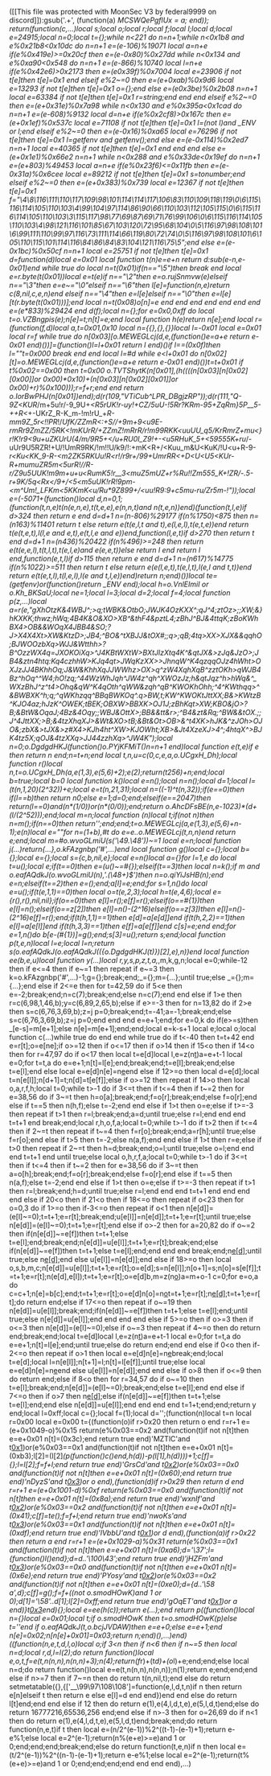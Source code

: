 ([[This file was protected with MoonSec V3 by federal9999 on discord]]):gsub('.+', (function(a) _MCSWQePgflUx = a; end)); return(function(c,...)local s;local o;local r;local f;local l;local d;local e=24915;local n=0;local t={};while n<221 do n=n+1;while n<0x1b8 and e%0x21b8<0x10dc do n=n+1 e=(e-106)%19071 local a=n+e if(e%0x419e)>=0x20cf then e=(e-0x80)%0x27dd while n<0x134 and e%0xa90<0x548 do n=n+1 e=(e-866)%10740 local l=n+e if(e%0x42e6)>0x2173 then e=(e*0x39f)%0x7004 local e=23906 if not t[e]then t[e]=0x1 end elseif e%2~=0 then e=(e+0xab)%0x9d6 local e=13293 if not t[e]then t[e]=0x1 o={};end else e=(e*0x3be)%0x2b08 n=n+1 local e=63384 if not t[e]then t[e]=0x1 r=string;end end end elseif e%2~=0 then e=(e+0x31e)%0x7a98 while n<0x130 and e%0x395a<0x1cad do n=n+1 e=(e-608)%9132 local d=n+e if(e%0x2cf8)>0x167c then e=(e+0x1ef)%0x537c local e=71108 if not t[e]then t[e]=0x1 l=(not l)and _ENV or l;end elseif e%2~=0 then e=(e-0x16)%0xa65 local e=76296 if not t[e]then t[e]=0x1 l=getfenv and getfenv();end else e=(e-0x114)%0x2ed7 n=n+1 local e=40365 if not t[e]then t[e]=0x1 end end end else e=(e+0x1e1)%0x66e2 n=n+1 while n<0x288 and e%0x33de<0x19ef do n=n+1 e=(e+803)%49453 local a=n+e if(e%0x23f6)<=0x11fb then e=(e-0x31a)%0x6cee local e=89212 if not t[e]then t[e]=0x1 s=tonumber;end elseif e%2~=0 then e=(e+0x383)%0x739 local e=12367 if not t[e]then t[e]=0x1 f="\4\8\116\111\110\117\109\98\101\114\114\117\106\83\110\109\118\119\0\6\115\116\114\105\110\103\4\99\104\97\114\86\90\66\110\103\112\105\115\0\6\115\116\114\105\110\103\3\115\117\98\77\69\87\69\71\76\99\106\0\6\115\116\114\105\110\103\4\98\121\116\101\85\67\103\120\72\95\68\104\0\5\116\97\98\108\101\6\99\111\110\99\97\116\73\111\114\66\119\80\72\74\0\5\116\97\98\108\101\6\105\110\115\101\114\116\84\86\84\83\104\121\116\75\5";end else e=(e-0x1bc)%0x50cf n=n+1 local e=25751 if not t[e]then t[e]=0x1 d=function(d)local e=0x01 local function t(n)e=e+n return d:sub(e-n,e-0x01)end while true do local n=t(0x01)if(n=="\5")then break end local e=r.byte(t(0x01))local e=t(e)if n=="\2"then e=o.rujSnmvw(e)elseif n=="\3"then e=e~="\0"elseif n=="\6"then l[e]=function(n,e)return c(8,nil,c,e,n)end elseif n=="\4"then e=l[e]elseif n=="\0"then e=l[e][t(r.byte(t(0x01)))];end local n=t(0x08)o[n]=e end end end end end end end e=(e*833)%29424 end d(f);local n={};for e=0x0,0xff do local t=o.VZBngpis(e);n[e]=t;n[t]=e;end local function h(e)return n[e];end local r=(function(f,d)local a,t=0x01,0x10 local n={{},{},{}}local l=-0x01 local e=0x01 local r=f while true do n[0x03][o.MEWEGLcj(d,e,(function()e=a+e return e-0x01 end)())]=(function()l=l+0x01 return l end)()if l==(0x0f)then l=""t=0x000 break end end local l=#d while e<l+0x01 do n[0x02][t]=o.MEWEGLcj(d,e,(function()e=a+e return e-0x01 end)())t=t+0x01 if t%0x02==0x00 then t=0x00 o.TVTShytK(n[0x01],(h((((n[0x03][n[0x02][0x00]]or 0x00)*0x10)+(n[0x03][n[0x02][0x01]]or 0x00)+r)%0x100)));r=f+r;end end return o.IorBwPHJ(n[0x01])end);d(r(109,"VTiCub^LPR_DBgjzRP"));d(r(111,"Q-9Z<KUR_/m+5u!r/-9_9U+_<R5rUK!r-uy!+CZ/5uU-!5Rr?KRm-95+ZqRm}5P__5-++R<_+-UKrZ_R-K_m-!m!rU_+_R-mm9Z_5r<!!PR_!/_UfK/ZZmR<:+S//+9m+9<_u9E-rmRr9ZmZZ/5RK<!mKUrR/+ZZmZ!mRrR/r!m99RKK<uuUU_q5/KrRmrZ+mu<}r!K!r9<9u+uZKUrU_(4/m/9R5+</u+RU0I_Z9!+-<_u5RHuK_5+_<59555K+ru_/-uUr9U5RZR!+U/!UmR9RK/!m!!U/k9/!:+mK<R+/<Kuu_m&U<KuK/!U<u+R-9-_r<Ku<KK_9-R-<m2ZK5RKUu!R<r!/r9r+/99+_UmrRR<+D<U<U5<KUr-R+mumuZR5m<5urR_!//R-r/Z9u5UUK!m9m+u+u<RumK5!r__3<muZ5mUZ+r%Ru!!Zm555_K+!ZR/-._5-r+9K/5q<Rx</9+/<5<m5uUK!rR!9pm_-<m^Um!__LFKm<5KKmK<u/Ru*9Z899+/<uu!R9:9_+c5mu-ru/Zr5m-!"));local e=(-5071+(function()local d,n=0,1;(function(t,n,e)t(n(e,n,e),t(t,e,e),e(n,n,t)and n(t,e,n))end)(function(t,l,e)if d>324 then return e end d=d+1 n=(n-806)%29177 if(n%1750)<875 then n=(n*163)%11401 return t else return e(t(e,l,t and t),e(l,e,l),t(e,t,e))end return t(e(t,e,t),l(l,e and e,t),e(t,l,e and e))end,function(l,e,t)if d>270 then return t end d=d+1 n=(n*436)%20422 if(n%496)>=248 then return e(t(e,e,l),t(t,l,t),t(e,l,e)and e(e,e,t))else return l end return l end,function(e,t,l)if d>115 then return e end d=d+1 n=(n*617)%14775 if(n%1022)>=511 then return t else return e(e(l,e,t),t(e,l,t),l(e,l and t,t))end return e(t(e,t,l),t(l,e,l),l(e and t,l,e))end)return n;end)())local te=(getfenv)or(function()return _ENV end);local h=o.VnlEImiI or o.Kh_BKSaU;local ne=1;local l=3;local d=2;local f=4;local function p(z,...)local a=r(e,"gXhOtzK&4WBJ^;>q;tWBK&OtbO;JWJK4OzKXX^;qJ^4;ztOz>;;XW;&}hKXKK;thwz;hWq;4B4K&O&XO>XB^&*thF4&pztL4;zBhJ^BJ&4ttqK;zBoKWhBX4>OB&&WOqX4JBB4&SO;?J>X4X4Xt>XW&KtzD>;JB4;^BO&^tXBJJ&tOX#;;q>;qB;4tq>XX>XJX&&qqhO;BJWOOzbXq>WJJ&Wtthh>?B^OzzWX4q=JXOKOiXq>^J4KBtWXtW>BXtJlzXtq4K^&qtJX&>zJq&JzO>;JB4&ztn4htq:Kq4czhhW>KJq4qt>JWqKzXX>>JhnqW^K4qzqqOJz4hWht>OXJzJJ4BKhhOq;J&W&KhhXqJJWWhz>OX>q^zW4XqhXqB^zztOKh>qWJB4Bz^hOq^^W4;hO!zq;^44WzWhJqh^JW4z^qh^XWOzJz;h&qtJqz^h>hWq&^_WXzBhJ^z^t4>Ohq&qW^K4qOth^qWW&zqh^qB^KWOKhOhh;^4^KWthqq>^&BWBXK^h;q;^qWKhzqq^BBqBWKOq^.q>*BW,t;KW^KWOKtJttXX;B&>KWtzB^KJO4az;hJzK^OWEK;tBEK;OBXW>BBXK>OJ1J;zBhKqt>XW;KBO&jO>?B;&BtW&OqaJ;4Bz&4Oqy;;WBJ&OttX>;BB&&tt&r>;^B4&zt&Rq;^BW&&tOX.;;J^4JttXX;>B;&4tzXhqXJ>&Wt&XO>tB;&Bt&Ot>OB>&^t4XK>hJK&^zJOh>OJO&;zbX&>tJX&>z#X4>KJh4ht^XW>KJOWht;XB>&Jt4XzeXJ>4^;4htqX^>BJK4tz5X;qOJ&4tzXXq>JJ44zzhXq>^JW4K");local n=0;o.DgdgdHKJ(function()o.PYjKFMiT()n=n+1 end)local function e(t,e)if e then return n end;n=t+n;end local t,n,u=c(0,c,e,a,o.UCgxH_Dh);local function r()local n,t=o.UCgxH_Dh(a,e(1,3),e(5,6)+2);e(2);return(t*256)+n;end;local b=true;local b=0 local function k()local e=n();local n=n();local d=1;local l=(t(n,1,20)*(2^32))+e;local e=t(n,21,31);local n=((-1)^t(n,32));if(e==0)then if(l==b)then return n*0;else e=1;d=0;end;elseif(e==2047)then return(l==0)and(n*(1/0))or(n*(0/0));end;return o.AhcDFsBE(n,e-1023)*(d+(l/(2^52)));end;local m=n;local function _(n)local t;if(not n)then n=m();if(n==0)then return'';end;end;t=o.MEWEGLcj(a,e(1,3),e(5,6)+n-1);e(n)local e=""for n=(1+b),#t do e=e..o.MEWEGLcj(t,n,n)end return e;end;local m=#o.wvoGLmiU(s('\49.\48'))~=1 local e=n;local function j(...)return{...},o.kFAzgnbp('#',...)end local function g()local c={};local b={};local e={};local s={c,b,nil,e};local e=n()local a={}for l=1,e do local t=u();local e;if(t==0)then e=(u()~=#{});elseif(t==3)then local n=k();if m and o.eafAQdkJ(o.wvoGLmiU(n),'.(\48+)$')then n=o.qiYiJsHB(n);end e=n;elseif(t==2)then e=_();end;a[l]=e;end;for s=1,n()do local e=u();if(t(e,1,1)==0)then local o=t(e,2,3);local h=t(e,4,6);local e={r(),r(),nil,nil};if(o==0)then e[l]=r();e[f]=r();elseif(o==#{1})then e[l]=n();elseif(o==z[2])then e[l]=n()-(2^16)elseif(o==z[3])then e[l]=n()-(2^16)e[f]=r();end;if(t(h,1,1)==1)then e[d]=a[e[d]]end if(t(h,2,2)==1)then e[l]=a[e[l]]end if(t(h,3,3)==1)then e[f]=a[e[f]]end c[s]=e;end end;for e=1,n()do b[e-(#{1})]=g();end;s[3]=u();return s;end;local function p(t,e,n)local l=e;local l=n;return s(o.eafAQdkJ(o.eafAQdkJ(({o.DgdgdHKJ(t)})[2],e),n))end local function ee(b,e,u)local function y(...)local r,y,s,p,z,t,a,_,m,k,g,n;local e=0;while-1<e do if e>2 then if e<=4 then if e~=1 then repeat if e~=3 then k=o.kFAzgnbp('#',...)-1;g={};break;end;_={};m={...};until true;else _={};m={...};end else if 2<=e then for t=42,59 do if 5<e then e=-2;break;end;n=c(7);break;end;else n=c(7);end end else if 1>e then r=c(6,98,1,46,b);y=c(6,89,2,65,b);else if e>=-3 then for n=13,82 do if 2>e then s=c(6,76,3,69,b);z=j p=0;break;end;t=-41;a=-1;break;end;else s=c(6,76,3,69,b);z=j p=0;end end end e=e+1;end;for e=0,k do if(e>=s)then _[e-s]=m[e+1];else n[e]=m[e+1];end;end;local e=k-s+1 local e;local o;local function c(...)while true do end end while true do if t<-40 then t=t+42 end e=r[t];o=e[ne];if o>=12 then if o<=17 then if o>14 then if 15<o then if 14<o then for r=47,97 do if o<17 then local t=e[d]local l,e=z(n[t](h(n,t+1,e[l])))a=e+t-1 local e=0;for t=t,a do e=e+1;n[t]=l[e];end;break;end;t=e[l];break;end;else t=e[l];end else local e=e[d]n[e]=n[e](h(n,e+1,a))end else if 12>=o then local d=e[d];local t=n[e[l]];n[d+1]=t;n[d]=t[e[f]];else if o>=12 then repeat if 14>o then local o,a,r,f,h;local t=0;while t>-1 do if 3<=t then if t<=4 then if t~=2 then for e=38,56 do if 3~=t then h=o[a];break;end;f=o[r];break;end;else f=o[r];end else if t==5 then n(h,f);else t=-2;end end else if 1>t then o=e;else if t>=-3 then repeat if t>1 then r=l;break;end;a=d;until true;else r=l;end end end t=t+1 end break;end;local r,h,o,f,a;local t=0;while t>-1 do if t>2 then if t<=4 then if 2~=t then repeat if t~=4 then f=r[o];break;end;a=r[h];until true;else f=r[o];end else if t>5 then t=-2;else n(a,f);end end else if 1>t then r=e;else if t>0 then repeat if 2~=t then h=d;break;end;o=l;until true;else o=l;end end end t=t+1 end until true;else local o,h,r,f,a;local t=0;while t>-1 do if 3<=t then if t<=4 then if t~=2 then for e=38,56 do if 3~=t then a=o[h];break;end;f=o[r];break;end;else f=o[r];end else if t==5 then n(a,f);else t=-2;end end else if 1>t then o=e;else if t>=-3 then repeat if t>1 then r=l;break;end;h=d;until true;else r=l;end end end t=t+1 end end end end else if 20<o then if 21<o then if 18<=o then repeat if o<23 then for o=0,3 do if 1>=o then if-3<=o then repeat if o<1 then n[e[d]]=(e[l]~=0);t=t+1;e=r[t];break;end;u[e[l]]=n[e[d]];t=t+1;e=r[t];until true;else n[e[d]]=(e[l]~=0);t=t+1;e=r[t];end else if o>-2 then for a=20,82 do if o~=2 then if(n[e[d]]~=e[f])then t=t+1;else t=e[l];end;break;end;n[e[d]]=u[e[l]];t=t+1;e=r[t];break;end;else if(n[e[d]]~=e[f])then t=t+1;else t=e[l];end;end end end break;end;n[e[d]]();until true;else n[e[d]]();end else u[e[l]]=n[e[d]];end else if 18>=o then local o,s,b,m,c;n[e[d]]=u[e[l]];t=t+1;e=r[t];o=e[d];s=n[e[l]];n[o+1]=s;n[o]=s[e[f]];t=t+1;e=r[t];n(e[d],e[l]);t=t+1;e=r[t];o=e[d]b,m=z(n[o](h(n,o+1,e[l])))a=m+o-1 c=0;for e=o,a do c=c+1;n[e]=b[c];end;t=t+1;e=r[t];o=e[d]n[o]=n[o](h(n,o+1,a))t=t+1;e=r[t];n[e[d]]();t=t+1;e=r[t];do return end;else if 17<=o then repeat if o~=19 then n[e[d]]=u[e[l]];break;end;if(n[e[d]]~=e[f])then t=t+1;else t=e[l];end;until true;else n[e[d]]=u[e[l]];end end end end else if 5>=o then if o>=3 then if o<=3 then n[e[d]]=(e[l]~=0);else if o~=3 then repeat if 4~=o then do return end;break;end;local t=e[d]local l,e=z(n[t](h(n,t+1,e[l])))a=e+t-1 local e=0;for t=t,a do e=e+1;n[t]=l[e];end;until true;else do return end;end end else if 0<o then if-2<=o then repeat if o>1 then local e=e[d]n[e]=n[e](h(n,e+1,a))break;end;local t=e[d];local l=n[e[l]];n[t+1]=l;n[t]=l[e[f]];until true;else local e=e[d]n[e]=n[e](h(n,e+1,a))end else u[e[l]]=n[e[d]];end end else if o>8 then if o<=9 then do return end;else if 8<o then for r=34,57 do if o~=10 then t=e[l];break;end;n[e[d]]=(e[l]~=0);break;end;else t=e[l];end end else if 7<=o then if o>7 then n[e[d]]();else if(n[e[d]]~=e[f])then t=t+1;else t=e[l];end;end else n[e[d]]=u[e[l]];end end end end t=1+t;end;end;return y end;local l=0xff;local c={};local f=(1);local d='';(function(n)local t=n local r=0x00 local e=0x00 t={(function(o)if r>0x20 then return o end r=r+1 e=(e+0x1049-o)%0x15 return(e%0x03==0x2 and(function(t)if not n[t]then e=e+0x01 n[t]=(0x3c);end return true end)'MZTlC'and t[0x1](0x2b0+o))or(e%0x03==0x1 and(function(t)if not n[t]then e=e+0x01 n[t]=(0xb3);l[2]=(l[2]*(p(function()c()end,h(d))-p(l[1],h(d))))+1;c[f]={};l=l[2];f=f+l;end return true end)'GrsCd'and t[0x2](o+0x229))or(e%0x03==0x0 and(function(t)if not n[t]then e=e+0x01 n[t]=(0x60);end return true end)'nDyzS'and t[0x3](o+0xce))or o end),(function(d)if r>0x29 then return d end r=r+1 e=(e+0x1001-d)%0xf return(e%0x03==0x0 and(function(t)if not n[t]then e=e+0x01 n[t]=(0x8a);end return true end)'wxnIf'and t[0x2](0xd8+d))or(e%0x03==0x2 and(function(t)if not n[t]then e=e+0x01 n[t]=(0x41);c[f]=te();f=f+l;end return true end)'nwoKs'and t[0x3](d+0x311))or(e%0x03==0x1 and(function(t)if not n[t]then e=e+0x01 n[t]=(0xdf);end return true end)'lVbbU'and t[0x1](d+0x7e))or d end),(function(a)if r>0x22 then return a end r=r+1 e=(e+0x1029-a)%0x31 return(e%0x03==0x1 and(function(t)if not n[t]then e=e+0x01 n[t]=(0xa6);d='\37';l={function()l()end};d=d..'\100\43';end return true end)'jHZFm'and t[0x3](0x1ab+a))or(e%0x03==0x0 and(function(t)if not n[t]then e=e+0x01 n[t]=(0x6e);end return true end)'PYosy'and t[0x2](a+0x13c))or(e%0x03==0x2 and(function(t)if not n[t]then e=e+0x01 n[t]=(0xe0);d={d..'\58 a',d};c[f]=g();f=f+((not o.smodHOwK)and 1 or 0);d[1]='\58'..d[1];l[2]=0xff;end return true end)'gOqET'and t[0x1](a+0x1cd))or a end)}t[0x3](0x1ffc)end){};local e=ee(h(c));return e(...);end return p((function()local n={}local e=0x01;local t;if o.smodHOwK then t=o.smodHOwK(p)else t=''end if o.eafAQdkJ(t,o.bcjJVDAW)then e=e+0;else e=e+1;end n[e]=0x02;n[n[e]+0x01]=0x03;return n;end)(),...)end)((function(n,e,t,d,l,o)local o;if 3<n then if n<6 then if n~=5 then local n=d;local r,d,l=l(2);do return function()local e,o,t,f=e(t,n(n,n),n(n,n)+3);n(4);return(f*r)+(t*d)+(o*l)+e;end;end;else local n=d;do return function()local e=e(t,n(n,n),n(n,n));n(1);return e;end;end;end else if n>=7 then if 7~=n then do return t(n,nil,t);end else do return setmetatable({},{['__\99\97\108\108']=function(e,l,d,t,n)if n then return e[n]elseif t then return e else e[l]=d end end})end end else do return l[t]end;end end else if 1<n then if n>2 then do return e(1),e(4,l,d,t,e),e(5,l,d,t)end;else do return 16777216,65536,256 end;end else if n>-3 then for o=26,69 do if n<1 then do return e(1),e(4,l,d,t,e),e(5,l,d,t)end;break;end;do return function(n,e,t)if t then local e=(n/2^(e-1))%2^((t-1)-(e-1)+1);return e-e%1;else local e=2^(e-1);return(n%(e+e)>=e)and 1 or 0;end;end;end;break;end;else do return function(t,e,n)if n then local e=(t/2^(e-1))%2^((n-1)-(e-1)+1);return e-e%1;else local e=2^(e-1);return(t%(e+e)>=e)and 1 or 0;end;end;end;end end end end),...)
